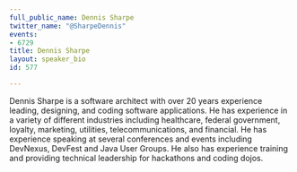 ```yaml
---
full_public_name: Dennis Sharpe
twitter_name: "@SharpeDennis"
events:
- 6729
title: Dennis Sharpe
layout: speaker_bio
id: 577

---
```

Dennis Sharpe is a software architect with over 20 years experience leading, designing, and coding software applications. He has experience in a variety of different industries including healthcare, federal government, loyalty, marketing, utilities, telecommunications, and financial. He has experience speaking at several conferences and events including DevNexus, DevFest and Java User Groups. He also has experience training and providing technical leadership for hackathons and coding dojos.